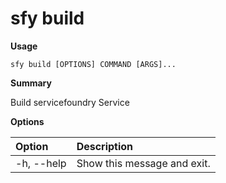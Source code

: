 # sfy build

**Usage**

`sfy build [OPTIONS] COMMAND [ARGS]...`

**Summary**

Build servicefoundry Service

**Options**

| **Option** | **Description** |
| :--- | :--- |
| -h, --help | Show this message and exit. |
